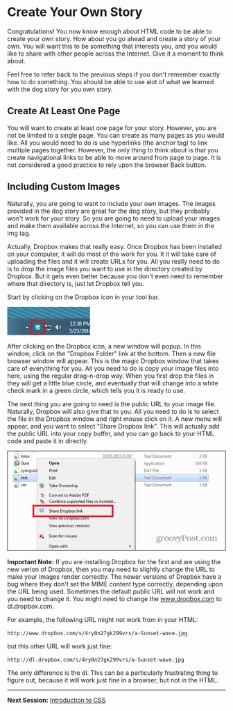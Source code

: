 # Create Your Own Story

Congratulations!  You now know enough about HTML code to be able to create your own story.  How about you go ahead and create a story of your own.  You will want this to be something that interests you, and you would like to share with other people across the Internet.  Give it a moment to think about.  

Feel free to refer back to the previous steps if you don't remember exactly how to do something.  You should be able to use alot of what we learned with the dog story for you own story.  

## Create At Least One Page

You will want to create at least one page for your story.  However, you are not be limited to a single page.  You can create as many pages as you would like.  All you would need to do is use hyperlinks (the anchor tag) to link multiple pages together.  However, the only thing to think about is that you create navigational links to be able to move around from page to page.  It is not considered a good practice to rely upon the browser Back button.  

## Including Custom Images

Naturally, you are going to want to include your own images.  The images provided in the dog story are great for the dog story, but they probably won't work for your story.  So you are going to need to upload your images and make them available across the Internet, so you can use them in the img tag.  

Actually, Dropbox makes that really easy.  Once Dropbox has been installed on your computer, it will do most of the work for you.  It it will take care of uploading the files and it will create URLs for you.  All you really need to do is to drop the image files you want to use in the directory created by Dropbox.  But it gets even better because you don't even need to remember where that directory is, just let Dropbox tell you.  

Start by clicking on the Dropbox icon in your tool bar.

![Dropbox Toolbar](https://raw.githubusercontent.com/TriValleyCoderDojo/beginner-web/master/screenshots/dropbox_1.PNG)

After clicking on the Dropbox icon, a new window will popup.  In this window, click on the "Dropbox Folder" link at the bottom.  Then a new file browser window will appear.  This is the magic Dropbox window that takes care of everything for you.  All you need to do is copy your image files into here, using the regular drag-n-drop way.  When you first drop the files in they will get a little blue circle, and eventually that will change into a white check mark in a green circle, which tells you it is ready to use.  

The next thing you are going to need is the public URL to your image file.  Naturally, Dropbox will also give that to you.  All you need to do is to select the file in the Dropbox window and right mouse click on it.  A new menu will appear, and you want to select "Share Dropbox link".  This will actually add the public URL into your copy buffer, and you can go back to your HTML code and paste it in directly.  

![Dropbox Toolbar](https://raw.githubusercontent.com/TriValleyCoderDojo/beginner-web/master/screenshots/dropbox_2.jpg)

**Important Note:** If you are installing Dropbox for the first and are using the new verion of Dropbox, then you may need to slightly change the URL to make your images render correctly.  The newer versions of Dropbox have a bug where they don't set the MIME content type correctly, depending upon the URL being used.  Sometimes the default public URL will not work and you need to change it.  You might need to change the www.dropbox.com to dl.dropbox.com.  

For example, the following URL might not work from in your HTML:
    
    http://www.dropbox.com/s/4ry0n27gk299vrs/a-Sunset-wave.jpg 
    
but this other URL will work just fine:

    http://dl.dropbox.com/s/4ry0n27gk299vrs/a-Sunset-wave.jpg   

The only difference is the dl.  This can be a particularly frustrating thing to figure out, because it will work just fine in a browser, but not in the HTML.  


--------

**Next Session:** [Introduction to CSS](https://github.com/TriValleyCoderDojo/beginner-web/tree/master/session2)
